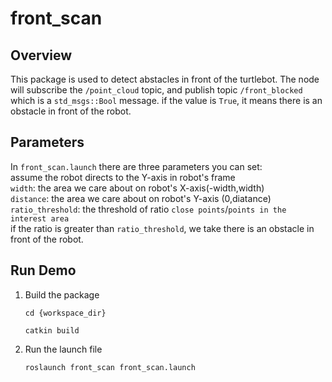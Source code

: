 # front_scan

## Overview

This package is used to detect abstacles in front of the turtlebot. The node will subscribe the `/point_cloud` topic, and publish topic `/front_blocked` which is a `std_msgs::Bool` message. if the value is `True`, it means there is an obstacle in front of the robot.

## Parameters

In `front_scan.launch` there are three parameters you can set:  
assume the robot directs to the Y-axis in robot's frame  
`width`: the area we care about on robot's X-axis(-width,width)  
`distance`: the area we care about on robot's Y-axis (0,diatance)  
`ratio_threshold`: the threshold of ratio `close points`/`points in the interest area`  
if the ratio is greater than `ratio_threshold`, we take there is an obstacle in front of the robot.

## Run Demo

1. Build the package
    
    `cd {workspace_dir}`
    
    `catkin build`
    
2. Run the launch file
    
    `roslaunch front_scan front_scan.launch`